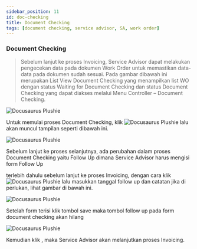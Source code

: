 ```yaml
---
sidebar_position: 11
id: doc-checking
title: Document Checking
tags: [document checking, service advisor, SA, work order]
---
```


### Document Checking

> Sebelum lanjut ke proses Invoicing, Service Advisor dapat melakukan pengecekan data pada dokumen Work Order untuk memastikan data-data pada dokumen sudah sesuai.  Pada gambar dibawah ini merupakan List View Document Checking yang menampilkan list WO dengan status Waiting for Document Checking  dan status Document Checking yang dapat diakses melalui Menu Controller – Document Checking.

![Docusaurus Plushie](/img/general-repair/doc-checking/1.png)

Untuk memulai proses Document Checking, klik ![Docusaurus Plushie](/img/general-repair/doc-checking/tigatitik.png) lalu akan muncul tampilan seperti dibawah ini.

![Docusaurus Plushie](/img/general-repair/doc-checking/2.png)

Sebelum lanjut ke proses selanjutnya, ada perubahan dalam proses Document Checking yaitu Follow Up dimana Service Advisor harus mengisi form Follow Up

terlebih dahulu sebelum lanjut ke proses Invoicing, dengan cara klik ![Docusaurus Plushie](/img/general-repair/doc-checking/followup.png) lalu masukkan tanggal follow up dan catatan jika di perlukan, lihat gambar di bawah ini.

![Docusaurus Plushie](/img/general-repair/doc-checking/3.png)

Setelah form terisi klik tombol save maka tombol follow up pada form document checking akan hilang

![Docusaurus Plushie](/img/general-repair/doc-checking/4.png)

Kemudian klik  , maka Service Advisor akan melanjutkan proses Invoicing.